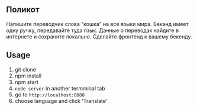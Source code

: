 ## Поликот

Напишите переводчик слова “кошка” на все языки мира. Бекэнд имеет одну ручку, передавайте туда язык. Данные о переводах найдите в интернете и сохраните локально. Сделайте фронтенд к вашему бекенду.

## Usage

1. git clone
2. npm install
3. npm start
4. `node server` in another termminal tab
5. go to `http://localhost:8080`
6. choose language and click 'Translate'
